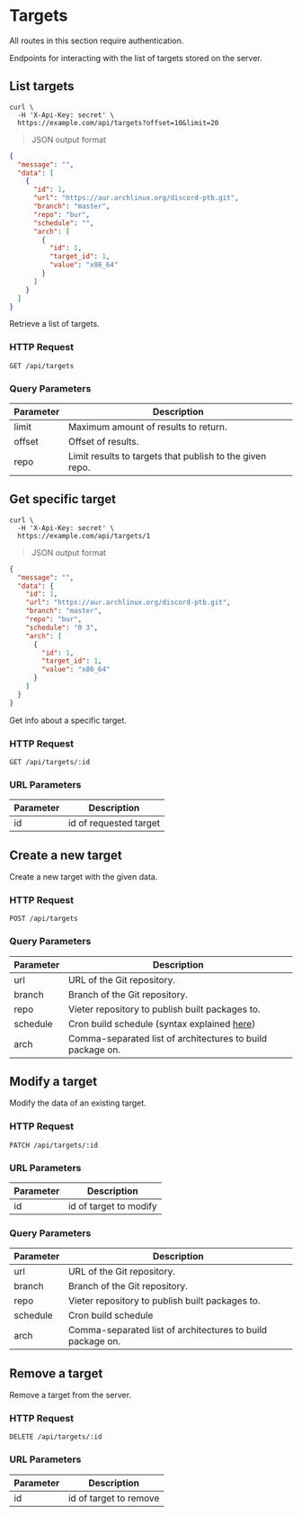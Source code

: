 # Targets

<aside class="notice">

All routes in this section require authentication.

</aside>

Endpoints for interacting with the list of targets stored on the server.

## List targets

```shell
curl \
  -H 'X-Api-Key: secret' \
  https://example.com/api/targets?offset=10&limit=20
```

> JSON output format

```json
{
  "message": "",
  "data": [
    {
      "id": 1,
      "url": "https://aur.archlinux.org/discord-ptb.git",
      "branch": "master",
      "repo": "bur",
      "schedule": "",
      "arch": [
        {
          "id": 1,
          "target_id": 1,
          "value": "x86_64"
        }
      ]
    }
  ]
}
```

Retrieve a list of targets.

### HTTP Request

`GET /api/targets`

### Query Parameters

Parameter | Description
--------- | -----------
limit | Maximum amount of results to return.
offset | Offset of results.
repo | Limit results to targets that publish to the given repo.

## Get specific target

```shell
curl \
  -H 'X-Api-Key: secret' \
  https://example.com/api/targets/1
```

> JSON output format

```json
{
  "message": "",
  "data": {
    "id": 1,
    "url": "https://aur.archlinux.org/discord-ptb.git",
    "branch": "master",
    "repo": "bur",
    "schedule": "0 3",
    "arch": [
      {
        "id": 1,
        "target_id": 1,
        "value": "x86_64"
      }
    ]
  }
}
```

Get info about a specific target.

### HTTP Request

`GET /api/targets/:id`

### URL Parameters

Parameter | Description
--------- | -----------
id | id of requested target

## Create a new target

Create a new target with the given data.

### HTTP Request

`POST /api/targets`

### Query Parameters

Parameter | Description
--------- | -----------
url | URL of the Git repository.
branch | Branch of the Git repository.
repo | Vieter repository to publish built packages to.
schedule | Cron build schedule (syntax explained [here](https://rustybever.be/docs/vieter/usage/builds/schedule/))
arch | Comma-separated list of architectures to build package on.

## Modify a target

Modify the data of an existing target.

### HTTP Request

`PATCH /api/targets/:id`

### URL Parameters

Parameter | Description
--------- | -----------
id | id of target to modify

### Query Parameters

Parameter | Description
--------- | -----------
url | URL of the Git repository.
branch | Branch of the Git repository.
repo | Vieter repository to publish built packages to.
schedule | Cron build schedule
arch | Comma-separated list of architectures to build package on.

## Remove a target

Remove a target from the server.

### HTTP Request

`DELETE /api/targets/:id`

### URL Parameters

Parameter | Description
--------- | -----------
id | id of target to remove
